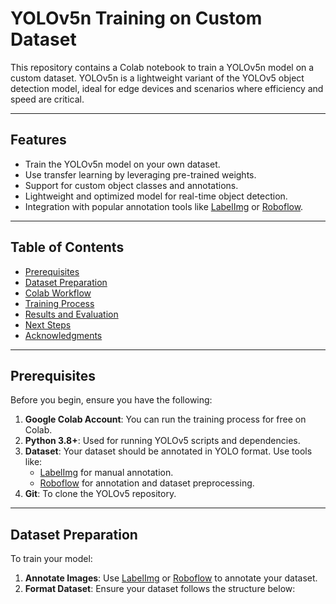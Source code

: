 # **YOLOv5n Training on Custom Dataset**

This repository contains a Colab notebook to train a YOLOv5n model on a custom dataset. YOLOv5n is a lightweight variant of the YOLOv5 object detection model, ideal for edge devices and scenarios where efficiency and speed are critical.

---

## **Features**
- Train the YOLOv5n model on your own dataset.
- Use transfer learning by leveraging pre-trained weights.
- Support for custom object classes and annotations.
- Lightweight and optimized model for real-time object detection.
- Integration with popular annotation tools like [LabelImg](https://github.com/heartexlabs/labelImg) or [Roboflow](https://roboflow.com/).

---

## **Table of Contents**
- [Prerequisites](#prerequisites)
- [Dataset Preparation](#dataset-preparation)
- [Colab Workflow](#colab-workflow)
- [Training Process](#training-process)
- [Results and Evaluation](#results-and-evaluation)
- [Next Steps](#next-steps)
- [Acknowledgments](#acknowledgments)

---

## **Prerequisites**
Before you begin, ensure you have the following:
1. **Google Colab Account**: You can run the training process for free on Colab.
2. **Python 3.8+**: Used for running YOLOv5 scripts and dependencies.
3. **Dataset**: Your dataset should be annotated in YOLO format. Use tools like:
   - [LabelImg](https://github.com/heartexlabs/labelImg) for manual annotation.
   - [Roboflow](https://roboflow.com/) for annotation and dataset preprocessing.
4. **Git**: To clone the YOLOv5 repository.

---

## **Dataset Preparation**
To train your model:
1. **Annotate Images**: Use [LabelImg](https://github.com/heartexlabs/labelImg) or [Roboflow](https://roboflow.com/) to annotate your dataset.
2. **Format Dataset**: Ensure your dataset follows the structure below:

